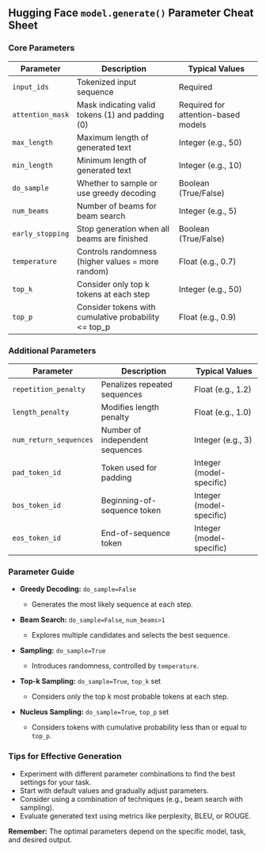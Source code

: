 ## Hugging Face `model.generate()` Parameter Cheat Sheet

### Core Parameters

| Parameter | Description | Typical Values |
|---|---|---|
| `input_ids` | Tokenized input sequence | Required |
| `attention_mask` | Mask indicating valid tokens (1) and padding (0) | Required for attention-based models |
| `max_length` | Maximum length of generated text | Integer (e.g., 50) |
| `min_length` | Minimum length of generated text | Integer (e.g., 10) |
| `do_sample` | Whether to sample or use greedy decoding | Boolean (True/False) |
| `num_beams` | Number of beams for beam search | Integer (e.g., 5) |
| `early_stopping` | Stop generation when all beams are finished | Boolean (True/False) |
| `temperature` | Controls randomness (higher values = more random) | Float (e.g., 0.7) |
| `top_k` | Consider only top k tokens at each step | Integer (e.g., 50) |
| `top_p` | Consider tokens with cumulative probability <= top_p | Float (e.g., 0.9) |

### Additional Parameters

| Parameter | Description | Typical Values |
|---|---|---|
| `repetition_penalty` | Penalizes repeated sequences | Float (e.g., 1.2) |
| `length_penalty` | Modifies length penalty | Float (e.g., 1.0) |
| `num_return_sequences` | Number of independent sequences | Integer (e.g., 3) |
| `pad_token_id` | Token used for padding | Integer (model-specific) |
| `bos_token_id` | Beginning-of-sequence token | Integer (model-specific) |
| `eos_token_id` | End-of-sequence token | Integer (model-specific) |

### Parameter Guide

* **Greedy Decoding:** `do_sample=False`
  * Generates the most likely sequence at each step.

* **Beam Search:** `do_sample=False`, `num_beams>1`
  * Explores multiple candidates and selects the best sequence.

* **Sampling:** `do_sample=True`
  * Introduces randomness, controlled by `temperature`.

* **Top-k Sampling:** `do_sample=True`, `top_k` set
  * Considers only the top k most probable tokens at each step.

* **Nucleus Sampling:** `do_sample=True`, `top_p` set
  * Considers tokens with cumulative probability less than or equal to `top_p`.

### Tips for Effective Generation

* Experiment with different parameter combinations to find the best settings for your task.
* Start with default values and gradually adjust parameters.
* Consider using a combination of techniques (e.g., beam search with sampling).
* Evaluate generated text using metrics like perplexity, BLEU, or ROUGE.

**Remember:** The optimal parameters depend on the specific model, task, and desired output.

